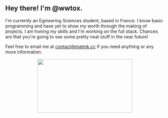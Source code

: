 ## Hey there! I'm @wwtox.

I'm currently an Egineering Sciences student, based in France.
I know basic programming and have yet to show my worth through the making of projects.
I am honing my skills and I'm working on the full stack. Chances are that you're going to see some pretty neat stuff in the near future!

Feel free to email me at contact@matmk.cc if you need anything or any more information.

<!---
wwtox/wwtox is a ✨ special ✨ repository because its `README.md` (this file) appears on your GitHub profile.
You can click the Preview link to take a look at your changes.
--->

<div id="header" align="center">
  <img src="https://media0.giphy.com/media/bi6RQ5x3tqoSI/giphy.gif?cid=ecf05e47ltopmchnexm4x73r35ydp9cswgws0j7owgpt1v13&rid=giphy.gif&ct=g" width = 300 height = 170/>
</div>
